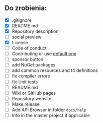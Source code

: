 
## Do zrobienia:

- [x] .gitignore
- [x] README.md
- [x] Repository description
- [ ] social preview
- [x] License
- [ ]  Code of conduct
- [ ]  Contributing or use [default one](https://help.github.com/en/github/building-a-strong-community/creating-a-default-community-health-file)
- [ ] sponsor button
- [ ] add NuGet packages
- [ ] add common resources and t4 definitions
- [ ] fix compiler errors
- [ ] fix Unit tests
- [ ] README.md
- [ ] Wiki or GitHub pages
- [ ] Repository website
- [ ] Make release
- [ ] Add API Browser in folder `docs/help`
- [ ] Info in the master project if applicable
